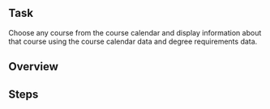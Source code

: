 ## Task
Choose any course from the course calendar and display information about that course using the course calendar data and degree requirements data.

## Overview

## Steps